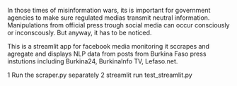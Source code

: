 In those times of misinformation wars, its is important for government agencies to make sure regulated medias transmit neutral information.
Manipulations from official press trough social media can occur consciously or inconscously. But anyway, it has to be noticed.

This is a streamlit app for facebook media monitoring 
it sccrapes and agregate and displays NLP data from posts from Burkina Faso press instutions including Burkina24, BurkinaInfo TV, Lefaso.net. 


1 Run the scraper.py separately
2 streamlit run test_streamlit.py

